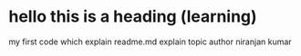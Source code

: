 # hello this is a heading (learning)
my first code which explain readme.md explain topic
author niranjan kumar
